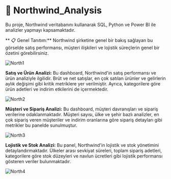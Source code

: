 # 🚢 Northwind_Analysis
Bu proje, Northwind veritabanını kullanarak SQL, Python ve Power BI ile analizler yapmayı kapsamaktadır.

** 📋 Genel Tanıtım:**
Northwind şirketine genel bir bakış sağlayan bu görselde satış performansı, müşteri ilişkileri ve lojistik süreçlerin genel bir özetini görebilirsiniz.

![North1](Görseller/north1.png)

**Satış ve Ürün Analizi:**
Bu dashboard, Northwind'in satış performansı ve ürün analiziyle ilgilidir. Brüt ve net satışlar, en çok satılan ürünler ve gelirlerin aylık değişimi gibi kritik metriklere yer verilmiştir. Ayrıca, kategorilere göre ürün adetleri ve indirim etkilerini de içermektedir.

![North2](Görseller/north2.png)

**Müşteri ve Sipariş Analizi:**
Bu dashboard, müşteri davranışları ve sipariş verilerine odaklanmaktadır. Müşteri sayısı, ülke ve şehir bazlı analizler, en çok sipariş veren müşteriler ve indirim oranlarına göre sipariş detayları gibi metrikler bu panelde sunulmuştur.

![North3](Görseller/north3.png)

**Lojistik ve Stok Analizi:**
Bu panel, Northwind'in lojistik ve stok yönetimini detaylandırmaktadır. Ülkeler arası sevkiyat süreleri, toplam sipariş adetleri, kategorilere göre stok düzeyleri ve navlun ücretleri gibi lojistik performansı gösteren veriler bulunmaktadır.

![North4](Görseller/north4.png)

